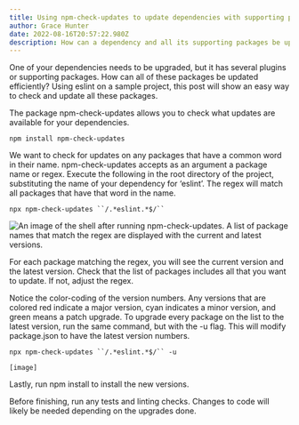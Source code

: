 ```yaml
---
title: Using npm-check-updates to update dependencies with supporting packages
author: Grace Hunter
date: 2022-08-16T20:57:22.980Z
description: How can a dependency and all its supporting packages be updated efficiently?
---
```

One of your dependencies needs to be upgraded, but it has several plugins or supporting packages. How can all of these packages be updated efficiently? Using eslint on a sample project, this post will show an easy way to check and update all these packages.

The package npm-check-updates allows you to check what updates are available for your dependencies.

`npm install npm-check-updates`

We want to check for updates on any packages that have a common word in their name. npm-check-updates accepts as an argument a package name or regex. Execute the following in the root directory of the project, substituting the name of your dependency for ‘eslint’. The regex will match all packages that have that word in the name. 

```npx npm-check-updates ``/.*eslint.*$/`` ```

![An image of the shell after running npm-check-updates. A list of package names that match the regex are displayed with the current and latest versions. ](screen-shot-2022-08-16-at-2.01.25-pm.png "Result of running npm-check-updates")

For each package matching the regex, you will see the current version and the latest version. Check that the list of packages includes all that you want to update. If not, adjust the regex. 

Notice the color-coding of the version numbers. Any versions that are colored red indicate a major version, cyan indicates a minor version, and green means a patch upgrade. To upgrade every package on the list to the latest version, run the same command, but with the -u flag. This will modify package.json to have the latest version numbers.

```npx npm-check-updates ``/.*eslint.*$/`` -u```

`[image]`

Lastly, run npm install to install the new versions.

Before finishing, run any tests and linting checks. Changes to code will likely be needed depending on the upgrades done.